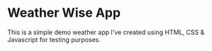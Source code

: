 # Weather Wise App

This is a simple demo weather app I've created using HTML, CSS & Javascript for testing purposes.
